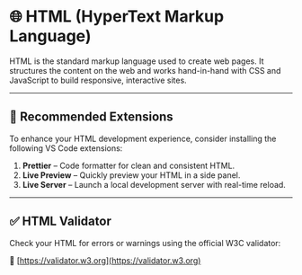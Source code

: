# 🌐 HTML (HyperText Markup Language)

HTML is the standard markup language used to create web pages. It structures the content on the web and works hand-in-hand with CSS and JavaScript to build responsive, interactive sites.

---

## 🔌 Recommended Extensions

To enhance your HTML development experience, consider installing the following VS Code extensions:

1. **Prettier** – Code formatter for clean and consistent HTML.
2. **Live Preview** – Quickly preview your HTML in a side panel.
3. **Live Server** – Launch a local development server with real-time reload.

---

## ✅ HTML Validator

Check your HTML for errors or warnings using the official W3C validator:

🔗 [https://validator.w3.org](https://validator.w3.org)
